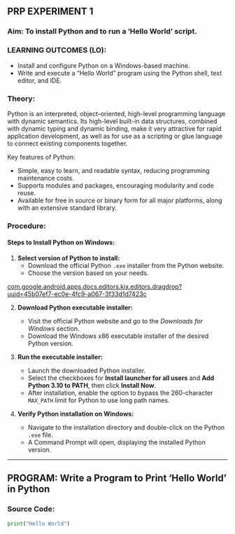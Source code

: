 ## PRP EXPERIMENT 1

### Aim: To install Python and to run a ‘Hello World’ script.



### LEARNING OUTCOMES (LO):
- Install and configure Python on a Windows-based machine.  
- Write and execute a “Hello World” program using the Python shell, text editor, and IDE.



### Theory:
Python is an interpreted, object-oriented, high-level programming language with dynamic semantics. Its high-level built-in data structures, combined with dynamic typing and dynamic binding, make it very attractive for rapid application development, as well as for use as a scripting or glue language to connect existing components together.  

Key features of Python:  
- Simple, easy to learn, and readable syntax, reducing programming maintenance costs.  
- Supports modules and packages, encouraging modularity and code reuse.  
- Available for free in source or binary form for all major platforms, along with an extensive standard library.



### Procedure:

#### Steps to Install Python on Windows:
1. **Select version of Python to install:**  
   - Download the official Python `.exe` installer from the Python website.  
   - Choose the version based on your needs.

[com.google.android.apps.docs.editors.kix.editors.dragdrop?uuid=45b07ef7-ec0e-4fc9-a067-3f33d1d7423c](.attachments/dd64cfae64a81038e76b130cf1a1b5c7e36bacca.dragdrop?uuid=45b07ef7-ec0e-4fc9-a067-3f33d1d7423c) 
    

2. **Download Python executable installer:**  
   - Visit the official Python website and go to the *Downloads for Windows* section.  
   - Download the Windows x86 executable installer of the desired Python version.  

3. **Run the executable installer:**  
   - Launch the downloaded Python installer.  
   - Select the checkboxes for **Install launcher for all users** and **Add Python 3.10 to PATH**, then click **Install Now**.  
   - After installation, enable the option to bypass the 260-character `MAX_PATH` limit for Python to use long path names.  

4. **Verify Python installation on Windows:**  
   - Navigate to the installation directory and double-click on the Python `.exe` file.  
   - A Command Prompt will open, displaying the installed Python version.  

---

## PROGRAM: Write a Program to Print ‘Hello World’ in Python

### **Source Code:**
```python
print("Hello World")